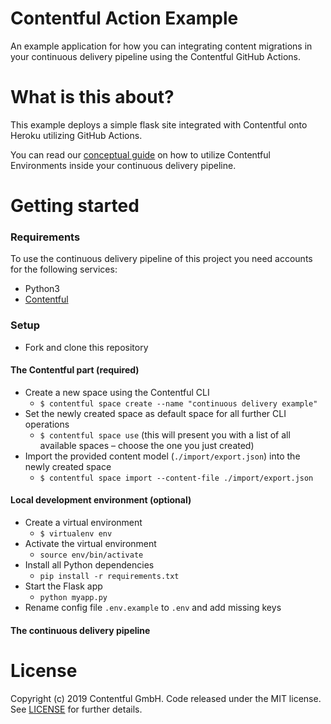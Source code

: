 Contentful Action Example
=====

An example application for how you can integrating content migrations in your continuous delivery pipeline using the Contentful GitHub Actions.

What is this about?
=====

This example deploys a simple flask site integrated with Contentful onto Heroku utilizing GitHub Actions.

You can read our [conceptual guide](https://www.contentful.com/developers/docs/concepts/deployment-pipeline/) on how to utilize Contentful Environments inside your continuous delivery pipeline.

Getting started
=====

### Requirements

To use the continuous delivery pipeline of this project you need accounts for the following services:

- Python3
- [Contentful](https://www.contentful.com)

### Setup

* Fork and clone this repository

#### The Contentful part (required)

* Create a new space using the Contentful CLI
  * `$ contentful space create --name "continuous delivery example"`
* Set the newly created space as default space for all further CLI operations
  * `$ contentful space use` (this will present you with a list of all available spaces – choose the one you just created)
* Import the provided content model (`./import/export.json`) into the newly created space
  * `$ contentful space import --content-file ./import/export.json`

#### Local development environment (optional)

* Create a virtual environment
  * `$ virtualenv env`
* Activate the virtual environment
  * `source env/bin/activate`
* Install all Python dependencies
  * `pip install -r requirements.txt`
* Start the Flask app
  * `python myapp.py`
* Rename config file `.env.example` to `.env` and add missing keys

#### The continuous delivery pipeline


License
=======

Copyright (c) 2019 Contentful GmbH. Code released under the MIT license. See [LICENSE](LICENSE) for further details.
